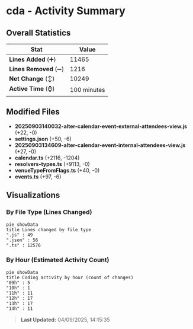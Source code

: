 # cda - Activity Summary 

## Overall Statistics

| Stat                   | Value                                                             |
| ---------------------- | ----------------------------------------------------------------- |
| **Lines Added** (➕)   | 11465                                          |
| **Lines Removed** (➖) | 1216                                        |
| **Net Change** (↕)    | 10249                |
| **Active Time** (⌚)   | 100 minutes |


## Modified Files
- **20250903140032-alter-calendar-event-external-attendees-view.js** (+22, -0)
- **settings.json** (+50, -6)
- **20250903134609-alter-calendar-event-internal-attendees-view.js** (+27, -0)
- **calendar.ts** (+2116, -1204)
- **resolvers-types.ts** (+9113, -0)
- **venueTypeFromFlags.ts** (+40, -0)
- **events.ts** (+97, -6)

## Visualizations

### By File Type (Lines Changed)

```mermaid
pie showData
title Lines changed by file type
".js" : 49
".json" : 56
".ts" : 12576
```

### By Hour (Estimated Activity Count)

```mermaid
pie showData
title Coding activity by hour (count of changes)
"09h" : 5
"10h" : 1
"11h" : 11
"12h" : 17
"13h" : 17
"14h" : 11
```


> **Last Updated:** 04/09/2025, 14:15:35